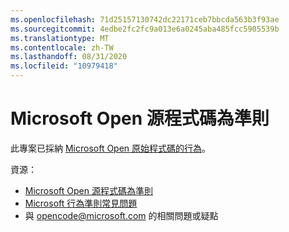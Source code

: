 ```yaml
---
ms.openlocfilehash: 71d25157130742dc22171ceb7bbcda563b3f93ae
ms.sourcegitcommit: 4edbe2fc2fc9a013e6a0245aba485fcc5905539b
ms.translationtype: MT
ms.contentlocale: zh-TW
ms.lasthandoff: 08/31/2020
ms.locfileid: "10979418"
---
```

# Microsoft Open 源程式碼為準則

此專案已採納 [Microsoft Open 原始程式碼的行為](https://opensource.microsoft.com/codeofconduct/)。

資源：

- [Microsoft Open 源程式碼為準則](https://opensource.microsoft.com/codeofconduct/)
- [Microsoft 行為準則常見問題](https://opensource.microsoft.com/codeofconduct/faq/)
- 與 [opencode@microsoft.com](mailto:opencode@microsoft.com) 的相關問題或疑點
